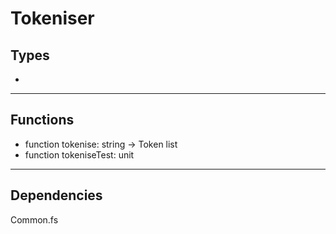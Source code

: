 # Tokeniser

## Types
*
---
## Functions

* function tokenise: string -> Token list
* function tokeniseTest: unit
---
## Dependencies

Common.fs
